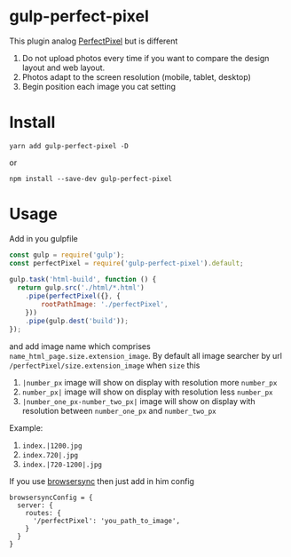 # gulp-perfect-pixel

This plugin analog [PerfectPixel](http://www.welldonecode.com/perfectpixel/) but is different
1. Do not upload photos every time if you want to compare the 
design layout and web layout.
2. Photos adapt to the screen resolution (mobile, tablet, desktop)
3. Begin position each image you cat setting

# Install

```
yarn add gulp-perfect-pixel -D
```
or
```
npm install --save-dev gulp-perfect-pixel
```
# Usage

Add in you gulpfile
```js
const gulp = require('gulp');
const perfectPixel = require('gulp-perfect-pixel').default;
 
gulp.task('html-build', function () {
  return gulp.src('./html/*.html')
    .pipe(perfectPixel({}, {
        rootPathImage: './perfectPixel',
    }))
    .pipe(gulp.dest('build'));
});
```
and add image name which comprises 
```name_html_page.size.extension_image```. By default
all image searcher by url ```/perfectPixel/size.extension_image``` when ```size``` this 
1. ```|number_px``` image will show on display with resolution more ```number_px```
2. ```number_px|``` image will show on display with resolution less ```number_px```
3. ```|number_one_px-number_two_px|``` image will show on display with resolution between ```number_one_px```
and ```number_two_px```

Example:
1. ```index.|1200.jpg```
2. ```index.720|.jpg```
2. ```index.|720-1200|.jpg```

If you use [browsersync](https://browsersync.io/) then just add in him config
```
browsersyncConfig = {
  server: {
    routes: {
      '/perfectPixel': 'you_path_to_image',
    }
  }
}
```
